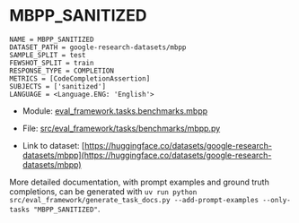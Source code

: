 # MBPP_SANITIZED

````
NAME = MBPP_SANITIZED
DATASET_PATH = google-research-datasets/mbpp
SAMPLE_SPLIT = test
FEWSHOT_SPLIT = train
RESPONSE_TYPE = COMPLETION
METRICS = [CodeCompletionAssertion]
SUBJECTS = ['sanitized']
LANGUAGE = <Language.ENG: 'English'>
````

- Module: [eval_framework.tasks.benchmarks.mbpp](eval_framework.tasks.benchmarks.mbpp)

- File: [src/eval_framework/tasks/benchmarks/mbpp.py](../../src/eval_framework/tasks/benchmarks/mbpp.py)

- Link to dataset: [https://huggingface.co/datasets/google-research-datasets/mbpp](https://huggingface.co/datasets/google-research-datasets/mbpp)

More detailed documentation, with prompt examples and ground truth completions, can be generated with `uv run python src/eval_framework/generate_task_docs.py --add-prompt-examples --only-tasks "MBPP_SANITIZED"`.
